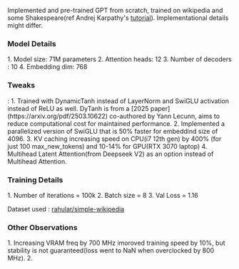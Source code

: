 Implemented and pre-trained GPT from scratch, trained on wikipedia and some Shakespeare(ref Andrej Karpathy's [tutorial](https://www.youtube.com/watch?v=kCc8FmEb1nY)). Implementational details might differ.

<h3>Model Details</h3>
1. Model size: 71M parameters
2. Attention heads: 12
3. Number of decoders : 10
4. Embedding dim: 768

<h3>Tweaks</h3>:
1. Trained with DynamicTanh instead of LayerNorm and SwiGLU activation instead of ReLU as well. DyTanh is from a [2025 paper](https://arxiv.org/pdf/2503.10622) co-authored by Yann Lecunn, aims to reduce computational cost for maintained performance.
2. Implemented a parallelized version of SwiGLU that is 50% faster for embeddind size of 4096.
3. KV caching increasing speed on CPU(i7 12th gen) by 400% (for just 100 max_new_tokens) and 10-14% for GPU(RTX 3070 laptop)
4. Multihead Latent Attention(from Deepseek V2) as an option instead of Multihead Attention.


<h3>Training Details</h3>
1. Number of iterations = 100k
2. Batch size = 8
3. Val Loss = 1.16

Dataset used : [rahular/simple-wikipedia]([url](https://huggingface.co/datasets/rahular/simple-wikipedia))

<h3>Other Observations</h3>
1. Increasing VRAM freq by 700 MHz imoroved training speed by 10%, but stability is not guaranteed(loss went to NaN when overclocked by 800 MHz).
2. 

